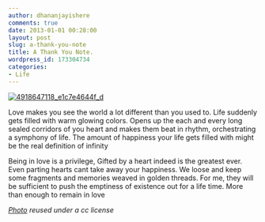 ```yaml
---
author: dhananjayishere
comments: true
date: 2013-01-01 00:28:00
layout: post
slug: a-thank-you-note
title: A Thank You Note.
wordpress_id: 173304734
categories:
- Life
---
```


[![4918647118_e1c7e4644f_d](http://dbalan.files.wordpress.com/2013/01/869b2-4918647118_e1c7e4644f_d.jpg)](http://dbalan.files.wordpress.com/2013/01/869b2-4918647118_e1c7e4644f_d.jpg)

Love makes you see the world a lot different than you used to. Life suddenly gets filled with warm glowing colors. Opens up the each and every long sealed corridors of you heart and makes them beat in rhythm, orchestrating a symphony of life. The amount of happiness your life gets filled with might be the real definition of infinity

Being in love is a privilege, Gifted by a heart indeed is the greatest ever. Even parting hearts cant take away your happiness. We loose and keep some fragments and memories weaved in golden threads. For me, they will be sufficient to push the emptiness of existence out for a life time. More than enough to remain in love

_[Photo](http://www.flickr.com/photos/juniperberry/4918647118/sizes/m/in/photostream/) reused under a cc license_
